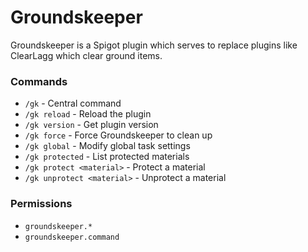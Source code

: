# Groundskeeper

Groundskeeper is a Spigot plugin which serves to replace plugins like ClearLagg which clear ground items.

### Commands

* `/gk` - Central command
* `/gk reload` - Reload the plugin
* `/gk version` - Get plugin version
* `/gk force` - Force Groundskeeper to clean up
* `/gk global` - Modify global task settings
* `/gk protected` - List protected materials
* `/gk protect <material>` - Protect a material
* `/gk unprotect <material>` - Unprotect a material

### Permissions

* `groundskeeper.*`
* `groundskeeper.command`
